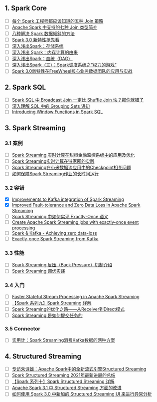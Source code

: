 ## 1. Spark Core

- [ ] [每个 Spark 工程师都应该知道的五种 Join 策略](https://mp.weixin.qq.com/s/HusOqNA-45lpf5GduLz-pA)
- [ ] [Apache Spark 中支持的七种 Join 类型简介](https://mp.weixin.qq.com/s/YUdy6LvHPRoCsjUhF1NR-g)
- [ ] [八种解决 Spark 数据倾斜的方法](https://mp.weixin.qq.com/s/piW10KGJVgaSB_i72OVntA)
- [ ] [Spark 3.0 新特性抢先看](https://mp.weixin.qq.com/s/dIAQcXviA3QhND0fYKlH9w)
- [ ] [深入浅出Spark：存储系统](https://mp.weixin.qq.com/s/ExbwHCFavFZhmWnWIK6wlQ)
- [ ] [深入浅出 Spark：内存计算的由来](https://mp.weixin.qq.com/s/uke6jspsuTwpgD-UtiGz3g)
- [ ] [深入浅出Spark：血统（DAG）](https://mp.weixin.qq.com/s/djHe9fz7IfX3O8ivAxodTw)
- [ ] [深入浅出Spark（三）：Spark调度系统之“权力的游戏”](https://mp.weixin.qq.com/s/8vNw3e_aAtui9zZKSV6DXw)
- [ ] [Spark 3.0新特性在FreeWheel核心业务数据团队的应用与实战](https://mp.weixin.qq.com/s/EBNscgvA89OsFgUhn8qgYg)

## 2. Spark SQL

- [ ] [Spark SQL 中 Broadcast Join 一定比 Shuffle Join 快？那你就错了](https://mp.weixin.qq.com/s/5OBHLjRjOykuuaCqEthD4g)
- [ ] [深入理解 SQL 中的 Grouping Sets 语句](https://bbs.huaweicloud.com/blogs/363546)
- [ ] [Introducing Window Functions in Spark SQL](https://www.databricks.com/blog/2015/07/15/introducing-window-functions-in-spark-sql.html)

## 3. Spark Streaming

### 3.1 案例

- [ ] [Spark Streaming 实时计算在甜橙金融监控系统中的应用及优化](https://mp.weixin.qq.com/s/Kv1Qq4118I2itYwPYyQUoA)
- [ ] [Spark Streaming实时计算在链家网的实践](https://mp.weixin.qq.com/s/fSrWF4PFZkvky7rkeCf46w)
- [ ] [Spark Streaming在小米数据流应用中的Checkpoint相关问题](https://mp.weixin.qq.com/s/axD5FN1g7PIe9JsFu7lHKQ)
- [ ] [如何保障Spark Streaming作业的长时间运行](https://mp.weixin.qq.com/s/y0cAC4wMgGGAnyAnvIVLCA)

### 3.2 容错

- [x] [Improvements to Kafka integration of Spark Streaming](https://databricks.com/blog/2015/03/30/improvements-to-kafka-integration-of-spark-streaming.html)
- [x] [Improved Fault-tolerance and Zero Data Loss in Apache Spark Streaming](https://www.databricks.com/blog/2015/01/15/improved-driver-fault-tolerance-and-zero-data-loss-in-spark-streaming.html)
- [ ] [Spark Streaming 中如何实现 Exactly-Once 语义](https://shzhangji.com/cnblogs/2017/08/01/how-to-achieve-exactly-once-semantics-in-spark-streaming/)
- [ ] [Create Apache Spark Streaming jobs with exactly-once event processing](https://learn.microsoft.com/en-us/azure/hdinsight/spark/apache-spark-streaming-exactly-once)
- [ ] [Spark & Kafka - Achieving zero data-loss](http://aseigneurin.github.io/2016/05/07/spark-kafka-achieving-zero-data-loss.html)
- [ ] [Exactly-once Spark Streaming from Kafka](https://github.com/koeninger/kafka-exactly-once/blob/master/blogpost.md)

### 3.3 性能

- [ ] [Spark Streaming 反压（Back Pressure）机制介绍](https://www.iteblog.com/archives/2323.html)
- [ ] [Spark Streaming 调优实践](https://mp.weixin.qq.com/s/YpP4a8Xcu23lhYRjWOFbdQ)

### 3.4 入门

- [ ] [Faster Stateful Stream Processing in Apache Spark Streaming](https://www.databricks.com/blog/2016/02/01/faster-stateful-stream-processing-in-apache-spark-streaming.html)
- [ ] [【Spark 系列九】Spark Streaming 详解](https://mp.weixin.qq.com/s/ieYDNC5a904kS5u6GU_n1w)
- [ ] [Spark Streaming的优化之路——从Receiver到Direct模式](https://mp.weixin.qq.com/s/UPdu4rLmibeRMEEeOEH5Ag)
- [ ] [Spark Streaming 是如何提交任务的](https://mp.weixin.qq.com/s/xYKX9SiP_mYCk5Xp2XNcwQ)

### 3.5 Connector

- [ ] [实用计：Spark Streaming消费Kafka数据的两种方案](https://mp.weixin.qq.com/s/HNJc00zL5N5PNxkfRPYNFw)

## 4. Structured Streaming

- [ ] [专访朱诗雄：Apache Spark中的全新流式引擎Structured Streaming](https://mp.weixin.qq.com/s/gp9MTKWbgHQ7b7QR5pNSnA)
- [ ] [Spark Structured Streaming 2021年最新进展的总结](https://mp.weixin.qq.com/s/rS9xASvJfKvZ3ZE0j3366w)
- [ ] [【Spark 系列十】Spark Structured Streaming 详解](https://mp.weixin.qq.com/s/eObBeMxW_x-ItBaEvTqwQg)
- [ ] [Apache Spark 3.1 中 Structured Streaming 方面的改进](https://mp.weixin.qq.com/s/vSl6Vby2fr5iYqnhc4sy0Q)
- [ ] [如何使用 Spark 3.0 中新加的 Structured Streaming UI 来进行异常分析](https://mp.weixin.qq.com/s/cHu9bFQ1kKgpHevCpApX0Q)
